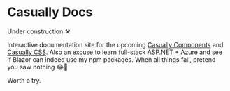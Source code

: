 # Casually Docs
Under construction ⚒️ 

Interactive documentation site for the upcoming [Casually Components](https://github.com/andreaabellera/Casually-Components) and [Casually CSS](https://github.com/andreaabellera/Casually-CSS). Also an excuse to learn full-stack ASP.NET + Azure and see if Blazor can indeed use my npm packages. When all things fail, pretend you saw nothing 😂🤫

Worth a try.